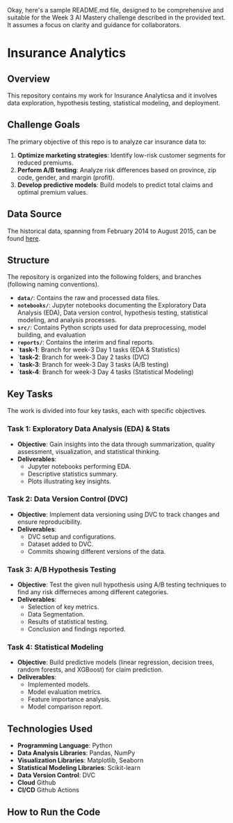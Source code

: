 Okay, here's a sample README.md file, designed to be comprehensive and suitable for the Week 3 AI Mastery challenge described in the provided text. It assumes a focus on clarity and guidance for collaborators.

# Insurance Analytics

## Overview
This repository contains my work for Insurance Analyticsa and it involves data exploration, hypothesis testing, statistical modeling, and deployment.

## Challenge Goals

The primary objective of this repo is to analyze car insurance data to:
1. **Optimize marketing strategies**: Identify low-risk customer segments for reduced premiums.
2. **Perform A/B testing**: Analyze risk differences based on province, zip code, gender, and margin (profit).
3. **Develop predictive models**: Build models to predict total claims and optimal premium values.

## Data Source
The historical data, spanning from February 2014 to August 2015, can be found [here](insert_data_link_here).

## Structure

The repository is organized into the following folders, and branches (following naming conventions).

- **`data/`**: Contains the raw and processed data files.
- **`notebooks/`**: Jupyter notebooks documenting the Exploratory Data Analysis (EDA), Data version control, hypothesis testing, statistical modeling, and analysis processes.
- **`src/`**: Contains Python scripts used for data preprocessing, model building, and evaluation
- **`reports/`**: Contains the interim and final reports.
- `**task-1**: Branch for week-3 Day 1 tasks (EDA & Statistics)
- `**task-2**: Branch for week-3 Day 2 tasks (DVC)
- `**task-3**: Branch for week-3 Day 3 tasks (A/B testing)
- `**task-4**: Branch for week-3 Day 4 tasks (Statistical Modeling)

## Key Tasks

The work is divided into four key tasks, each with specific objectives.

### Task 1: Exploratory Data Analysis (EDA) & Stats

- **Objective**: Gain insights into the data through summarization, quality assessment, visualization, and statistical thinking.
- **Deliverables**:
    - Jupyter notebooks performing EDA.
    - Descriptive statistics summary.
    - Plots illustrating key insights.

### Task 2: Data Version Control (DVC)

- **Objective**: Implement data versioning using DVC to track changes and ensure reproducibility.
- **Deliverables**:
    - DVC setup and configurations.
    - Dataset added to DVC.
    - Commits showing different versions of the data.

### Task 3: A/B Hypothesis Testing

- **Objective**: Test the given null hypothesis using A/B testing techniques to find any risk differneces among different categories.
- **Deliverables**:
    -  Selection of key metrics.
    -  Data Segmentation.
    -  Results of statistical testing.
    - Conclusion and findings reported.

### Task 4: Statistical Modeling

- **Objective**: Build predictive models (linear regression, decision trees, random forests, and XGBoost) for claim prediction.
- **Deliverables**:
    - Implemented models.
    - Model evaluation metrics.
    - Feature importance analysis.
    - Model comparison report.

## Technologies Used

- **Programming Language**: Python
- **Data Analysis Libraries**: Pandas, NumPy
- **Visualization Libraries**: Matplotlib, Seaborn
- **Statistical Modeling Libraries**: Scikit-learn
- **Data Version Control**: DVC
- **Cloud** Github
- **CI/CD** Github Actions

## How to Run the Code

